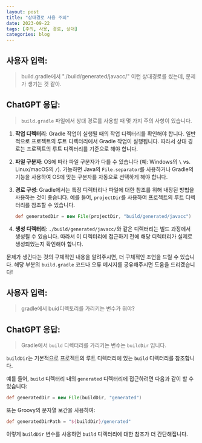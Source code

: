 ```yaml
---
layout: post
title: "상대경로 사용 주의"
date: 2023-09-22
tags: [주의, 사용, 경로, 상대]
categories: blog
---
```


## 사용자 입력:
> build.gradle에서  "./build/generated/javacc/" 이런 상대경로를 썼는데, 문제가 생기는 것 같아.

## ChatGPT 응답:
> `build.gradle` 파일에서 상대 경로를 사용할 때 몇 가지 주의 사항이 있습니다. 

1. **작업 디렉터리**: Gradle 작업이 실행될 때의 작업 디렉터리를 확인해야 합니다. 일반적으로 프로젝트의 루트 디렉터리에서 Gradle 작업이 실행됩니다. 따라서 상대 경로는 프로젝트의 루트 디렉터리를 기준으로 해야 합니다.

2. **파일 구분자**: OS에 따라 파일 구분자가 다를 수 있습니다 (예: Windows의 `\` vs. Linux/macOS의 `/`). 가능하면 Java의 `File.separator`를 사용하거나 Gradle의 기능을 사용하여 OS에 맞는 구분자를 자동으로 선택하게 해야 합니다.

3. **경로 구성**: Gradle에서는 특정 디렉터리나 파일에 대한 참조를 위해 내장된 방법을 사용하는 것이 좋습니다. 예를 들어, `projectDir`를 사용하여 프로젝트의 루트 디렉터리를 참조할 수 있습니다.

   ```groovy
   def generatedDir = new File(projectDir, "build/generated/javacc")
   ```

4. **생성 디렉터리**: `./build/generated/javacc/`와 같은 디렉터리는 빌드 과정에서 생성될 수 있습니다. 따라서 이 디렉터리에 접근하기 전에 해당 디렉터리가 실제로 생성되었는지 확인해야 합니다.

문제가 생긴다는 것의 구체적인 내용을 알려주시면, 더 구체적인 조언을 드릴 수 있습니다. 해당 부분의 `build.gradle` 코드나 오류 메시지를 공유해주시면 도움을 드리겠습니다!

## 사용자 입력:
> gradle에서 buid디렉토리를 가리키는 변수가 뭐야?

## ChatGPT 응답:
> Gradle에서 `build` 디렉터리를 가리키는 변수는 `buildDir` 입니다. 

`buildDir`는 기본적으로 프로젝트의 루트 디렉터리에 있는 `build` 디렉터리를 참조합니다. 

예를 들어, `build` 디렉터리 내의 `generated` 디렉터리에 접근하려면 다음과 같이 할 수 있습니다:

```groovy
def generatedDir = new File(buildDir, "generated")
```

또는 Groovy의 문자열 보간을 사용하여:

```groovy
def generatedDirPath = "${buildDir}/generated"
```

이렇게 `buildDir` 변수를 사용하면 `build` 디렉터리에 대한 참조가 더 간단해집니다.

